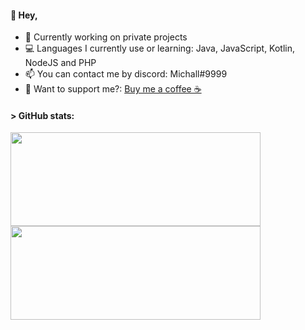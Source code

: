 #### 👋 Hey,

- 💼 Currently working on private projects
- 💻 Languages I currently use or learning: Java, JavaScript, Kotlin, NodeJS and PHP
- 📫 You can contact me by discord: Michall#9999
- 💸 Want to support me?: <a href="https://www.buymeacoffee.com/Michal;">Buy me a coffee ☕</a>

#### > GitHub stats:
<a href="https://github.com/Michall69">
  <img align="center" width="400" height="150" src="https://github-readme-stats.vercel.app/api?username=Michall69&show_icons=true&theme=tokyonight" />
<a href="https://github.com/Michall69">
<img align="center" width="400" height="150" src="https://github-readme-stats.vercel.app/api/top-langs/?username=Michall69&layout=compact&theme=tokyonight" />
</a>
